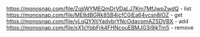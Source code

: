 https://monosnap.com/file/ZqjjWYMEQmDrVDaLJ7Km7MfJwpZwdQ - list
https://monosnap.com/file/ME8dBGRk8SB4icfC0iEa64vcsn8IOZ - get
https://monosnap.com/file/vLqQYXtjYadvbrYNcOdacpmAZSDVBX - add
https://monosnap.com/file/sX1cYpbFrk4FHNcouEBMJG3i9jkTm5 - remove
